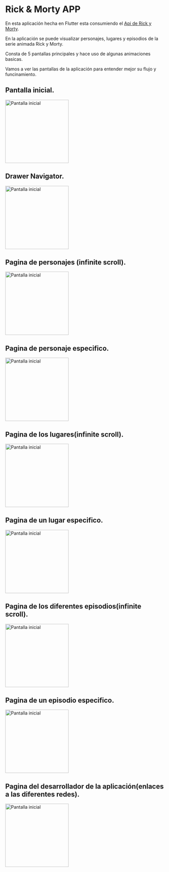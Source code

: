 # Rick & Morty APP
 En esta aplicación hecha en Flutter esta consumiendo el [Api de Rick y Morty](https://rickandmortyapi.com/).

 En la aplicación se puede visualizar personajes, lugares y episodios de la serie animada Rick y Morty.

 Consta de 5 pantallas principales y hace uso de algunas animaciones basicas.

 Vamos a ver las pantallas de la aplicación para entender mejor su flujo y funcinamiento.

 ## Pantalla inicial.
 <img src="https://res.cloudinary.com/myfuckcloud/image/upload/v1610573585/rickandmorty/hq9ibtzyias9urprflzt.jpg" alt="Pantalla inicial" width="200"/>

 ## Drawer Navigator.
 <img src="https://res.cloudinary.com/myfuckcloud/image/upload/v1610573585/rickandmorty/thgvm8yndm3ntapqjz0r.jpg" alt="Pantalla inicial" width="200"/>

 ## Pagina de personajes (infinite scroll).
 <img src="https://res.cloudinary.com/myfuckcloud/image/upload/v1610573589/rickandmorty/dbdmnodne1atmunpkrit.jpg" alt="Pantalla inicial" width="200"/>

 ## Pagina de personaje especifico.
 <img src="https://res.cloudinary.com/myfuckcloud/image/upload/v1610573590/rickandmorty/s3rqxxojrtxzscyupkwe.jpg" alt="Pantalla inicial" width="200"/>

 ## Pagina de los lugares(infinite scroll).
 <img src="https://res.cloudinary.com/myfuckcloud/image/upload/v1610573587/rickandmorty/dxfwjppyueoowy2oycjo.jpg" alt="Pantalla inicial" width="200"/>

 ## Pagina de un lugar especifico.
 <img src="https://res.cloudinary.com/myfuckcloud/image/upload/v1610573587/rickandmorty/es8crmhy2vg89qx8zori.jpg" alt="Pantalla inicial" width="200"/>


 ## Pagina de los diferentes episodios(infinite scroll).
 <img src="https://res.cloudinary.com/myfuckcloud/image/upload/v1610573591/rickandmorty/v03uaqywcgxocz7dhijo.jpg" alt="Pantalla inicial" width="200"/>

 ## Pagina de un episodio especifico.
 <img src="https://res.cloudinary.com/myfuckcloud/image/upload/v1610573587/rickandmorty/usvlnlvxbiyw7kcdkwpd.jpg" alt="Pantalla inicial" width="200"/>

 ## Pagina del desarrollador de la aplicación(enlaces a las diferentes redes).
 <img src="https://res.cloudinary.com/myfuckcloud/image/upload/v1610573584/rickandmorty/ykxqws3mlu5jpmcrmyn2.jpg" alt="Pantalla inicial" width="200"/>



